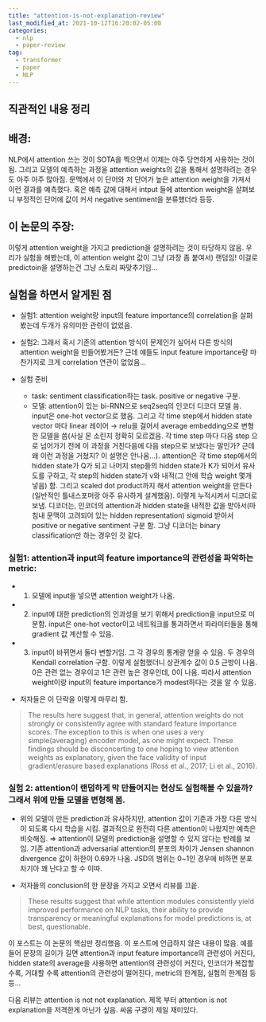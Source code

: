 ```yaml
---
title: "attention-is-not-explanation-review"
last_modified_at: 2021-10-12T16:20:02-05:00
categories:
  - nlp
  - paper-review
tag:
  - transformer
  - paper
  - NLP
---
```

## 직관적인 내용 정리

## 배경: 
NLP에서 attention 쓰는 것이 SOTA을 찍으면서 이제는 아주 당연하게 사용하는 것이 됨. 그리고 모델의 예측하는 과정을 attention weights의 값을 통해서 설명하려는 경우도 아주 아주 많아짐. 문맥에서 이 단어와 저 단어가 높은 attention weight을 가져서 이런 결과를 예측했다. 혹은 예측 값에 대해서 intput 들에 attention weight을 살펴보니 부정적인 단어에 값이 커서 negative sentiment을 분류했더라 등등.

## 이 논문의 주장: 
이렇게 attention weight을 가지고 prediction을 설명하려는 것이 타당하지 않음. 우리가 실험을 해봤는데, 이 attention weight 값이 그냥 (과장 좀 붙여서) 랜덤임! 이걸로 predictoin을 설명하는건 그냥 스토리 짜맞추기임... 

## 실험을 하면서 알게된 점

* 실험1: attention weight랑 input의 feature importance의 correlation을 살펴봤는데 두개가 유의미한 관련이 없었음. 

* 실험2: 그래서 혹시 기존의 attention 방식이 문제인가 싶어서 다른 방식의 attention weight을 만들어봤거든? 근데 얘들도 input feature importance랑 마찬가지로 크게 correlation 연관이 없었음... 

* 실험 준비
  * task: sentiment classification하는 task. positive or negative 구분.
  * 모델: attention이 있는 bi-RNN으로 seq2seq의 인코더 디코더 모델 씀. input은 one-hot vector으로 했음. 그리고 각 time step에서 hidden state vector 마다 linear 레이어 → relu을 걸어서 average embedding으로 변형한 모델을 씀(사실 몬 소린지 정확히 모르겠음. 각 time step 마다 다음 step 으로 넘어가기 전에 이 과정을 거친다음에 다음 step으로 보냈다는 말인가? 근데 왜 이런 과정을 거쳤지? 이 설명은 안나옴...). attention은 각 time step에서의 hidden state가 Q가 되고 나머지 step들의 hidden state가 K가 되어서 유사도를 구하고, 각 step의 hidden state가 v와 내적(그 안에 학습 weight 몇개 넣음) 함. 그리고 scaled dot product까지 해서 attention weight을 만든다(일반적인 틀내스포머랑 아주 유사하게 설계했음). 이렇게 누적시켜서 디코더로 보냄. 디코더는, 인코더의 attention과 hidden state을 내적한 값을 받아서(마침내 문맥이 고려되어 있는 hidden representation) sigmoid 받아서 positive or negative sentiment 구분 함. 그냥 디코더는 binary classification만 하는 경우인 것 같다.

### 실험1: attention과 input의 feature importance의 관련성을 파악하는 metric: 
* 1) 모델에 input을 넣으면 attention weight가 나옴. 
* 2) input에 대한 prediction의 인과성을 보기 위해서 prediction을 input으로 미분함. input은 one-hot vector이고 네트워크를 통과하면서 파라미터들을 통해 gradient 값 계산할 수 있음. 
* 3) input이 바뀌면서 둘다 변할거임. 그 각 경우의 통계량 얻을 수 있음. 두 경우의 Kendall correlation 구함. 이렇게 실험했더니 상관계수 값이 0.5 근방이 나옴. 0은 관련 없는 경우이고 1은 관련 높은 경우인데, 0이 나옴. 따라서 attention weight이랑 input의 feature importance가 modest하다는 것을 알 수 있음. 

* 저자들은 이 단락을 이렇게 마무리 함.

> The results here suggest that, in general, attention weights do not strongly or consistently agree with standard feature importance scores. The exception to this is when one uses a very simple(averaging) encoder model, as one might expect. These findings should be disconcerting to one hoping to view attention weights as explanatory, given the face validity of input gradient/erasure based explanations (Ross et al., 2017; Li et al., 2016).

### 실험 2: attention이 랜덤하게 막 만들어지는 현상도 실험해볼 수 있을까? 그래서 위에 만들 모델을 변형해 봄. 
* 위의 모델이 만든 prediction과 유사하지만, attention 값이 기존과 가장 다른 방식이 되도록 다시 학습을 시킴. 결과적으로 완전히 다른 attention이 나왔지만 예측은 비슷해짐. ⇒ attention이 모델의 prediction을 설명할 수 있지 않다는 반례를 보임. 기존 attention과 adversarial attention의 분포의 차이가 Jensen shannon divergence 값이 하한이 0.69가 나옴. JSD의 범위는 0~1인 경우에 비하면 분포 차기아 꽤 난다고 할 수 이따.

* 저자들의 conclusion의 한 문장을 가지고 오면서 리뷰를 끄읕.

>These results suggest that while attention modules consistently yield improved performance on NLP tasks, their ability to provide transparency or meaningful explanations for model predictions is, at best, questionable. 

이 포스트는 이 논문의 핵심만 정리했음. 이 포스트에 언급하지 않은 내용이 많음. 예를 들어 문장의 길이가 길면 attention과 input feature importance의 관련성이 커진다, hidden state의 average을 사용하면 attention의 관련성이 커진다, 인코더가 복잡할 수록, 거대할 수록 attention의 관련성이 떨어진다, metric의 한계점, 실험의 한계점 등등...

다음 리뷰는 attention is not not explanation. 제목 부터 attention is not explanation을 저격한게 아닌가 싶음. 싸움 구경이 제일 재미있다.